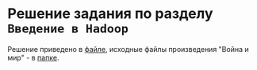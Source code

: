 # Решение задания по разделу ```Введение в Hadoop```

Решение приведено в [файле](answer.md), исходные файлы произведения "Война и мир" - в [папке](./init).
